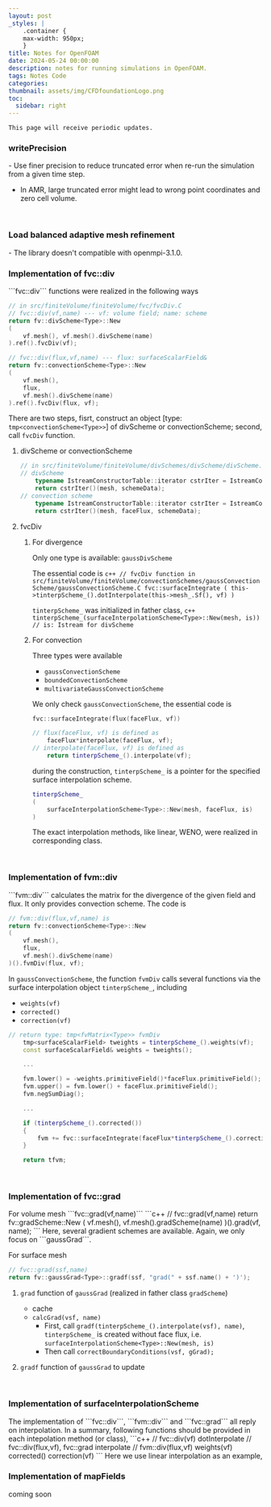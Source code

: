 ```yaml
---
layout: post
_styles: |
    .container {
    max-width: 950px; 
    }
title: Notes for OpenFOAM
date: 2024-05-24 00:00:00
description: notes for running simulations in OpenFOAM.
tags: Notes Code
categories: 
thumbnail: assets/img/CFDfoundationLogo.png
toc:
  sidebar: right
---
```


`This page will receive periodic updates.`

<h3> writePrecision</h3>
- Use finer precision to reduce truncated error when re-run the simulation from a given time step.

- In AMR, large truncated error might lead to wrong point coordinates and zero cell volume.

<br>
<h3> Load balanced adaptive mesh refinement </h3>
- The library doesn't compatible with openmpi-3.1.0.

<br>
<h3> Implementation of fvc::div </h3>
```fvc::div``` functions were realized in the following ways

```c++
// in src/finiteVolume/finiteVolume/fvc/fvcDiv.C
// fvc::div(vf,name) --- vf: volume field; name: scheme
return fv::divScheme<Type>::New
(
    vf.mesh(), vf.mesh().divScheme(name)
).ref().fvcDiv(vf);

// fvc::div(flux,vf,name) --- flux: surfaceScalarField&
return fv::convectionScheme<Type>::New
(
    vf.mesh(),
    flux,
    vf.mesh().divScheme(name)
).ref().fvcDiv(flux, vf);
```

There are two steps, fisrt, construct an object [type: ```tmp<convectionScheme<Type>>```] of divScheme or convectionScheme; second, call ```fvcDiv``` function.

1. divScheme or convectionScheme 
    ```c++
    // in src/finiteVolume/finiteVolume/divSchemes/divScheme/divScheme.C
    // divScheme
        typename IstreamConstructorTable::iterator cstrIter = IstreamConstructorTablePtr_->find(schemeName);
        return cstrIter()(mesh, schemeData);
    // convection scheme
        typename IstreamConstructorTable::iterator cstrIter = IstreamConstructorTablePtr_->find(schemeName);
        return cstrIter()(mesh, faceFlux, schemeData);
    ```

1. fvcDiv

    1. For divergence 
    
        Only one type is available: ```gaussDivScheme```

        The essential code is 
            ```c++
            // fvcDiv function in src/finiteVolume/finiteVolume/convectionSchemes/gaussConvectionScheme/gaussConvectionScheme.C
            fvc::surfaceIntegrate
            (
                this->tinterpScheme_().dotInterpolate(this->mesh_.Sf(), vf)
            )
            ```

        ```tinterpScheme_``` was initialized in father class,
            ```c++
            tinterpScheme_(surfaceInterpolationScheme<Type>::New(mesh, is)) // is: Istream for divScheme
            ```

    1. For convection
    
        Three types were available
        - ```gaussConvectionScheme```
        - ```boundedConvectionScheme```
        - ```multivariateGaussConvectionScheme```

        We only check ```gaussConvectionScheme```, the essential code is 
        ```c++
        fvc::surfaceIntegrate(flux(faceFlux, vf))

        // flux(faceFlux, vf) is defined as
            faceFlux*interpolate(faceFlux, vf);   
        // interpolate(faceFlux, vf) is defined as      
            return tinterpScheme_().interpolate(vf);
        ```

        during the construction, ```tinterpScheme_``` is a pointer for the specified surface interpolation scheme.
        ```c++
        tinterpScheme_
        (
            surfaceInterpolationScheme<Type>::New(mesh, faceFlux, is)
        )
        ```

        The exact interpolation methods, like linear, WENO, were realized in corresponding class.


<br>
<h3> Implementation of fvm::div </h3>
```fvm::div``` calculates the matrix for the divergence of the given field and flux. It only provides convection scheme. The code is

```c++
// fvm::div(flux,vf,name) is
return fv::convectionScheme<Type>::New
(
    vf.mesh(),
    flux,
    vf.mesh().divScheme(name)
)().fvmDiv(flux, vf);
```

In ```gaussConvectionScheme```, the function ```fvmDiv``` calls several functions via the surface interpolation object ```tinterpScheme_```, including

- ```weights(vf)```
- ```corrected()```
- ```correction(vf)```

```c++
// return type: tmp<fvMatrix<Type>> fvmDiv
    tmp<surfaceScalarField> tweights = tinterpScheme_().weights(vf);
    const surfaceScalarField& weights = tweights();

    ...

    fvm.lower() = -weights.primitiveField()*faceFlux.primitiveField();
    fvm.upper() = fvm.lower() + faceFlux.primitiveField();
    fvm.negSumDiag();

    ...

    if (tinterpScheme_().corrected())
    {
        fvm += fvc::surfaceIntegrate(faceFlux*tinterpScheme_().correction(vf));
    }

    return tfvm;
```

<br>
<h3> Implementation of fvc::grad </h3>
For volume mesh ```fvc::grad(vf,name)``` 
```c++
// fvc::grad(vf,name)
return fv::gradScheme<Type>::New
(
    vf.mesh(),
    vf.mesh().gradScheme(name)
)().grad(vf, name);
```
Here, several gradient schemes are available. Again, we only focus on ```gaussGrad```.

For surface mesh
```c++
// fvc::grad(ssf,name)
return fv::gaussGrad<Type>::gradf(ssf, "grad(" + ssf.name() + ')');
``` 

1. ```grad``` function of ```gaussGrad``` (realized in father class ```gradScheme```) 
    - cache
    - ```calcGrad(vsf, name)```
        - First, call ```gradf(tinterpScheme_().interpolate(vsf), name)```, ```tinterpScheme_``` is created without face flux, i.e. ```surfaceInterpolationScheme<Type>::New(mesh, is)```
        - Then call ```correctBoundaryConditions(vsf, gGrad);```

1. ```gradf``` function of ```gaussGrad```
    to update


<br>
<h3> Implementation of surfaceInterpolationScheme </h3>
The implementation of ```fvc::div```, ```fvm::div``` and ```fvc::grad``` all reply on interpolation. In a summary, following functions should be provided in each intepolation method (or class),
```c++
// fvc::div(vf)
dotInterpolate
// fvc::div(flux,vf), fvc::grad
interpolate
// fvm::div(flux,vf)
weights(vf)
corrected()
correction(vf)
```
Here we use linear interpolation as an example,

<br>
<h3> Implementation of mapFields </h3>

coming soon